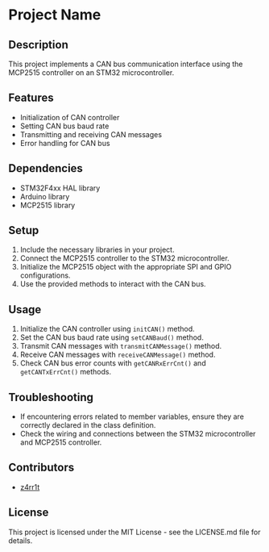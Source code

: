 # Project Name

## Description
This project implements a CAN bus communication interface using the MCP2515 controller on an STM32 microcontroller.

## Features
- Initialization of CAN controller
- Setting CAN bus baud rate
- Transmitting and receiving CAN messages
- Error handling for CAN bus

## Dependencies
- STM32F4xx HAL library
- Arduino library
- MCP2515 library

## Setup
1. Include the necessary libraries in your project.
2. Connect the MCP2515 controller to the STM32 microcontroller.
3. Initialize the MCP2515 object with the appropriate SPI and GPIO configurations.
4. Use the provided methods to interact with the CAN bus.

## Usage
1. Initialize the CAN controller using `initCAN()` method.
2. Set the CAN bus baud rate using `setCANBaud()` method.
3. Transmit CAN messages with `transmitCANMessage()` method.
4. Receive CAN messages with `receiveCANMessage()` method.
5. Check CAN bus error counts with `getCANRxErrCnt()` and `getCANTxErrCnt()` methods.

## Troubleshooting
- If encountering errors related to member variables, ensure they are correctly declared in the class definition.
- Check the wiring and connections between the STM32 microcontroller and MCP2515 controller.

## Contributors
- [z4rr1t](https://github.com/z4rr1t)

## License
This project is licensed under the MIT License - see the LICENSE.md file for details.
